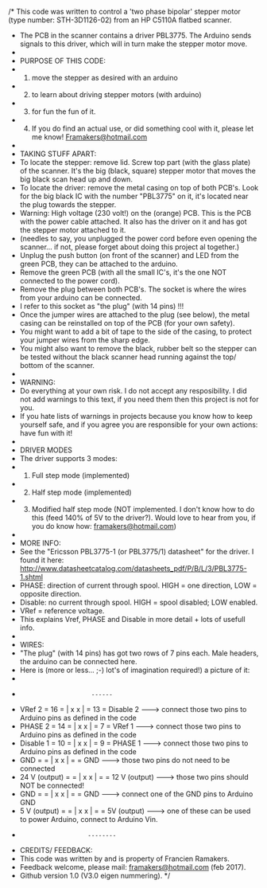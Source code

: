 /* This code was written to control a 'two phase bipolar' stepper motor (type number: STH-3D1126-02) from an HP C5110A flatbed scanner.
 *  The PCB in the scanner contains a driver PBL3775. The Arduino sends signals to this driver, which will in turn make the stepper motor move.
 *
 * PURPOSE OF THIS CODE:
 * 1) move the stepper as desired with an arduino
 * 2) to learn about driving stepper motors (with arduino)
 * 3) for fun the fun of it.
 * 4) If you do find an actual use, or did something cool with it, please let me know! Framakers@hotmail.com
 *
 *  TAKING STUFF APART:
 *  To locate the stepper: remove lid. Screw top part (with the glass plate) of the scanner. It's the big (black, square) stepper motor that moves the big black scan head up and down.
 *  To locate the driver: remove the metal casing on top of both PCB's. Look for the big black IC with the number "PBL3775" on it, it's located near the plug towards the stepper.
 *  Warning: High voltage (230 volt!) on the (orange) PCB. This is the PCB with the power cable attached. It also has the driver on it and has got the stepper motor attached to it.
 *  (needles to say, you unplugged the power cord before even opening the scanner... if not, please forget about doing this project al together.)
 *  Unplug the push button (on front of the scanner) and LED from the green PCB, they can be attached to the arduino.
 *  Remove the green PCB (with all the small IC's, it's the one NOT connected to the power cord).
 *  Remove the plug between both PCB's. The socket is where the wires from your arduino can be connected.
 *  I refer to this socket as "the plug" (with 14 pins) !!!
 *  Once the jumper wires are attached to the plug (see below), the metal casing can be reinstalled on top of the PCB (for your own safety).
 *  You might want to add a bit of tape to the side of the casing, to protect your jumper wires from the sharp edge.
 *  You might also want to remove the black, rubber belt so the stepper can be tested without the black scanner head running against the top/ bottom of the scanner.
 *
 *  WARNING:
 *  Do everything at your own risk. I do not accept any resposibility. I did not add warnings to this text, if you need them then this project is not for you.
 *  If you hate lists of warnings in projects because you know how to keep yourself safe, and if you agree you are responsible for your own actions: have fun with it!
 *
 *  DRIVER MODES
 *  The driver supports 3 modes:
 *  1) Full step mode (implemented)
 *  2) Half step mode (implemented)
 *  3) Modified half step mode (NOT implemented. I don't know how to do this (feed 140% of 5V to the driver?). Would love to hear from you, if you do know how: framakers@hotmail.com)
 *
 *  MORE INFO:
 *  See the "Ericsson PBL3775-1 (or PBL3775/1) datasheet" for the driver. I found it here: http://www.datasheetcatalog.com/datasheets_pdf/P/B/L/3/PBL3775-1.shtml
 *  PHASE: direction of current through spool. HIGH = one direction, LOW = opposite direction.
 *  Disable: no current through spool. HIGH = spool disabled; LOW enabled.
 *  VRef = reference voltage.
 *  This explains Vref, PHASE and Disable in more detail + lots of usefull info.
 *
 *  WIRES:
 *  "The plug" (with 14 pins) has got two rows of 7 pins each. Male headers, the arduino can be connected here.
 *  Here is (more or less... ;-) lot's of imagination required!) a picture of it:
 *
 *                         ------
 *   VRef 2        = 16 = | x  x | = 13 = Disable 2        ---> connect those two pins to Arduino pins as defined in the code
 *   PHASE 2       = 14 = | x  x | = 7  = VRef 1           ---> connect those two pins to Arduino pins as defined in the code
 *   Disable 1     = 10 = | x  x | = 9  = PHASE 1          ---> connect those two pins to Arduino pins as defined in the code
 *   GND           =    = | x  x | =    = GND              ---> those two pins do not need to be connected
 *   24 V (output) =    = | x  x | =    = 12 V (output)    ---> those two pins should NOT be connected!
 *   GND           =    = | x  x | =    = GND              ---> connect one of the GND pins to Arduino GND
 *   5 V (output)  =    = | x  x | =    = 5V (output)      ---> one of these can be used to power Arduino, connect to Arduino Vin.
 *                        --------
 * CREDITS/ FEEDBACK:
 * This code was written by and is property of Francien Ramakers.
 * Feedback welcome, please mail: framakers@hotmail.com (feb 2017).
 * Github version 1.0 (V3.0 eigen nummering).
 */
